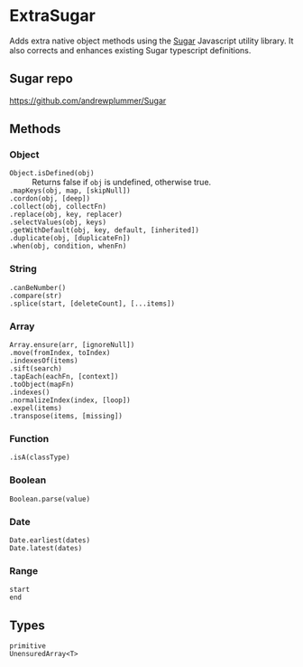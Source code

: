# ExtraSugar

Adds extra native object methods using the [Sugar](https://sugarjs.com/) Javascript utility library. It also corrects and enhances existing Sugar typescript definitions.

## Sugar repo
https://github.com/andrewplummer/Sugar

## Methods

### Object

<dl>
	<dt><code>Object.isDefined(obj)</code></dt>
	<dd>Returns false if <code>obj</code> is undefined, otherwise true.</dd>
	<dt><code>.mapKeys(obj, map, [skipNull])</code></dt>
	<dd></dd>
	<dt><code>.cordon(obj, [deep])</code></dt>
	<dd></dd>
	<dt><code>.collect(obj, collectFn)</code></dt>
	<dd></dd>
	<dt><code>.replace(obj, key, replacer)</code></dt>
	<dd></dd>
	<dt><code>.selectValues(obj, keys)</code></dt>
	<dd></dd>
	<dt><code>.getWithDefault(obj, key, default, [inherited])</code></dt>
	<dd></dd>
	<dt><code>.duplicate(obj, [duplicateFn])</code></dt>
	<dd></dd>
	<dt><code>.when(obj, condition, whenFn)</code></dt>
	<dd></dd>
</dl>


### String

<dl>
	<dt><code>.canBeNumber()</code></dt>
	<dd></dd>
	<dt><code>.compare(str)</code></dt>
	<dd></dd>
	<dt><code>.splice(start, [deleteCount], [...items])</code></dt>
	<dd></dd>
</dl>

### Array

<dl>
	<dt><code>Array.ensure(arr, [ignoreNull])</code></dt>
	<dd></dd>
	<dt><code>.move(fromIndex, toIndex)</code></dt>
	<dd></dd>
	<dt><code>.indexesOf(items)</code></dt>
	<dd></dd>
	<dt><code>.sift(search)</code></dt>
	<dd></dd>
	<dt><code>.tapEach(eachFn, [context])</code></dt>
	<dd></dd>
	<dt><code>.toObject(mapFn)</code></dt>
	<dd></dd>
	<dt><code>.indexes()</code></dt>
	<dd></dd>
	<dt><code>.normalizeIndex(index, [loop])</code></dt>
	<dd></dd>
	<dt><code>.expel(items)</code></dt>
	<dd></dd>
	<dt><code>.transpose(items, [missing])</code></dt>
	<dd></dd>
</dl>

### Function

<dl>
	<dt><code>.isA(classType)</code></dt>
	<dd></dd>
</dl>

### Boolean

<dl>
	<dt><code>Boolean.parse(value)</code></dt>
	<dd></dd>
</dl>

### Date

<dl>
	<dt><code>Date.earliest(dates)</code></dt>
	<dd></dd>
	<dt><code>Date.latest(dates)</code></dt>
	<dd></dd>
</dl>

### Range

<dl>
	<dt><code>start</code></dt>
	<dd></dd>
	<dt><code>end</code></dt>
	<dd></dd>
</dl>

## Types

<dl>
	<dt><code>primitive</code></dt>
	<dd></dd>
	<dt><code>UnensuredArray&ltT&gt</code></dt>
	<dd></dd>
</dl>
